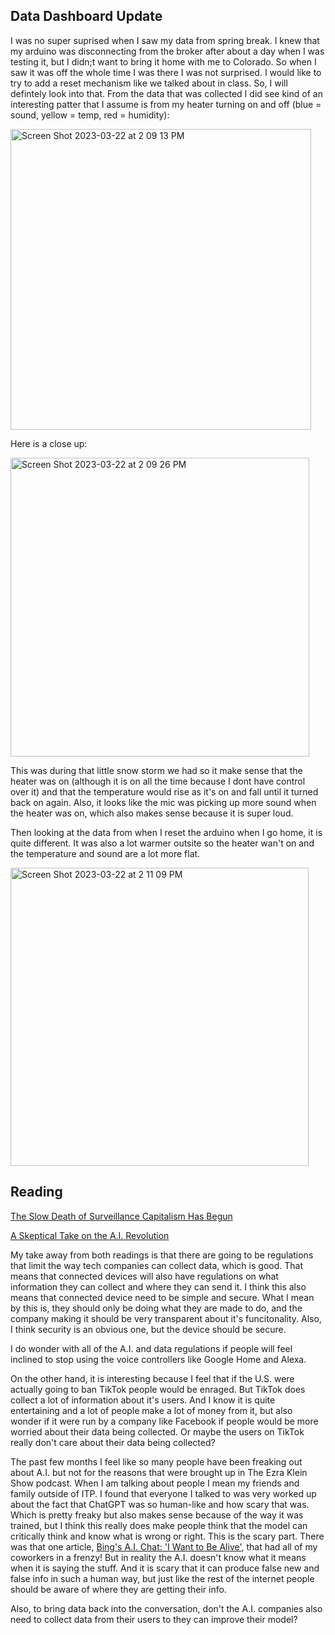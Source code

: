 ## Data Dashboard Update

I was no super suprised when I saw my data from spring break. I knew that my arduino was disconnecting from the broker after about a day when I was testing it, but I didn;t want to bring it home with me to Colorado. So when I saw it was off the whole time I was there I was not surprised. I would like to try to add a reset mechanism like we talked about in class. So, I will defintely look into that. From the data that was collected I did see kind of an interesting patter that I assume is from my heater turning on and off (blue = sound, yellow = temp, red = humidity):

<img width="481" alt="Screen Shot 2023-03-22 at 2 09 13 PM" src="https://user-images.githubusercontent.com/76453899/227243729-26a1240c-030c-435e-8423-645d1f8427b9.png">

Here is a close up:

<img width="478" alt="Screen Shot 2023-03-22 at 2 09 26 PM" src="https://user-images.githubusercontent.com/76453899/227243891-2452a22d-3505-4832-8dd7-34cd5969a52d.png">

This was during that little snow storm we had so it make sense that the heater was on (although it is on all the time because I dont have control over it) and that the temperature would rise as it's on and fall until it turned back on again. Also, it looks like the mic was picking up more sound when the heater was on, which also makes sense because it is super loud. 

Then looking at the data from when I reset the arduino when I go home, it is quite different. It was also a lot warmer outsite so the heater wan't on and the temperature and sound are a lot more flat.

<img width="477" alt="Screen Shot 2023-03-22 at 2 11 09 PM" src="https://user-images.githubusercontent.com/76453899/227245241-074990f3-9922-416e-a05f-2fb0dcdccd3c.png">



## Reading

[The Slow Death of Surveillance Capitalism Has Begun](https://www.wired.com/story/meta-surveillance-capitalism/)

[A Skeptical Take on the A.I. Revolution](https://www.nytimes.com/2023/01/06/opinion/ezra-klein-podcast-gary-marcus.html)

My take away from both readings is that there are going to be regulations that limit the way tech companies can collect data, which is good. That means that connected devices will also have regulations on what information they can collect and where they can send it. I think this also means that connected device need to be simple and secure. What I mean by this is, they should only be doing what they are made to do, and the company making it should be very transparent about it's funcitonality. Also, I think security is an obvious one, but the device should be secure. 

I do wonder with all of the A.I. and data regulations if people will feel inclined to stop using the voice controllers like Google Home and Alexa.

On the other hand, it is interesting because I feel that if the U.S. were actually going to ban TikTok people would be enraged. But TikTok does collect a lot of information about it's users. And I know it is quite entertaining and a lot of people make a lot of money from it, but also wonder if it were run by a company like Facebook if people would be more worried about their data being collected. Or maybe the users on TikTok really don't care about their data being collected?

The past few months I feel like so many people have been freaking out about A.I. but not for the reasons that were brought up in The Ezra Klein Show podcast. When I am talking about people I mean my friends and family outside of ITP. I found that everyone I talked to was very worked up about the fact that ChatGPT was so human-like and how scary that was. Which is pretty freaky but also makes sense because of the way it was trained, but I think this really does make people think that the model can critically think and know what is wrong or right. This is the scary part. There was that one article, [Bing's A.I. Chat: 'I Want to Be Alive'](https://www.nytimes.com/2023/02/16/technology/bing-chatbot-transcript.html), that had all of my coworkers in a frenzy! But in reality the A.I. doesn't know what it means when it is saying the stuff. And it is scary that it can produce false new and false info in such a human way, but just like the rest of the internet people should be aware of where they are getting their info.

Also, to bring data back into the conversation, don't the A.I. companies also need to collect data from their users to they can improve their model?


